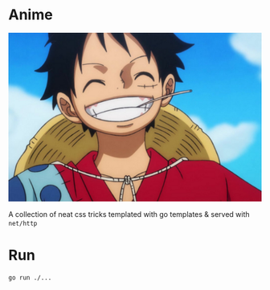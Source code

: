 # Anime
![one piece](./.rsrc/one_piece.jpg)

A collection of neat css tricks templated with go templates & served with `net/http`

# Run
```bash
go run ./...
```
